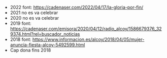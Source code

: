 * 2022 font: https://cadenaser.com/2022/04/17/la-gloria-por-fin/
* 2021 no es va celebrar
* 2020 no es va celebrar
* 2019 font: https://cadenaser.com/emisora/2020/04/12/radio_alcoy/1586679376_329374.html?rel=buscador_noticias
* 2018 font: https://www.informacion.es/alcoy/2018/04/05/mujer-anuncia-fiesta-alcoy-5492599.html
* Cap dona fins 2018
